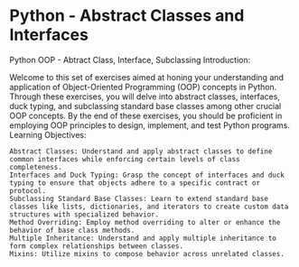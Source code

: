 # Python - Abstract Classes and Interfaces

Python OOP - Abtract Class, Interface, Subclassing
Introduction:

Welcome to this set of exercises aimed at honing your understanding and application of Object-Oriented Programming (OOP) concepts in Python. Through these exercises, you will delve into abstract classes, interfaces, duck typing, and subclassing standard base classes among other crucial OOP concepts. By the end of these exercises, you should be proficient in employing OOP principles to design, implement, and test Python programs.
Learning Objectives:

    Abstract Classes: Understand and apply abstract classes to define common interfaces while enforcing certain levels of class completeness.
    Interfaces and Duck Typing: Grasp the concept of interfaces and duck typing to ensure that objects adhere to a specific contract or protocol.
    Subclassing Standard Base Classes: Learn to extend standard base classes like lists, dictionaries, and iterators to create custom data structures with specialized behavior.
    Method Overriding: Employ method overriding to alter or enhance the behavior of base class methods.
    Multiple Inheritance: Understand and apply multiple inheritance to form complex relationships between classes.
    Mixins: Utilize mixins to compose behavior across unrelated classes.
